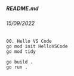 ##### README.md
###### 15/09/2022
```
00. Hello VS Code
go mod init HelloVSCode
go mod tidy

go build .
go run .
```
